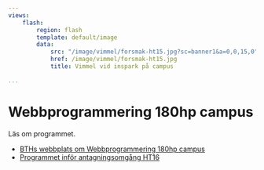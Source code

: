 ```yaml
---
views:
    flash:
        region: flash
        template: default/image
        data:
            src: "/image/vimmel/forsmak-ht15.jpg?sc=banner1&a=0,0,15,0"
            href: /image/vimmel/forsmak-ht15.jpg
            title: Vimmel vid inspark på campus

...
```

Webbprogrammering 180hp campus
========================================

Läs om programmet.

* [BTHs webbplats om Webbprogrammering 180hp campus](http://www.bth.se/data-och-mjukvaruutveckling/webbprogrammering)
* [Programmet inför antagningsomgång HT16](http://edu.bth.se/utbildning/utb_program.asp?PtKod=PAGWE16h)
